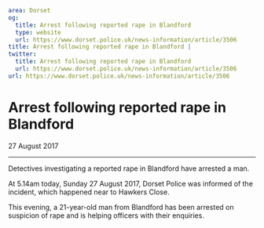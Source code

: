```yaml
area: Dorset
og:
  title: Arrest following reported rape in Blandford
  type: website
  url: https://www.dorset.police.uk/news-information/article/3506
title: Arrest following reported rape in Blandford |
twitter:
  title: Arrest following reported rape in Blandford
  url: https://www.dorset.police.uk/news-information/article/3506
url: https://www.dorset.police.uk/news-information/article/3506
```

# Arrest following reported rape in Blandford

27 August 2017

* * *

Detectives investigating a reported rape in Blandford have arrested a man.

At 5.14am today, Sunday 27 August 2017, Dorset Police was informed of the incident, which happened near to Hawkers Close.

This evening, a 21-year-old man from Blandford has been arrested on suspicion of rape and is helping officers with their enquiries.

